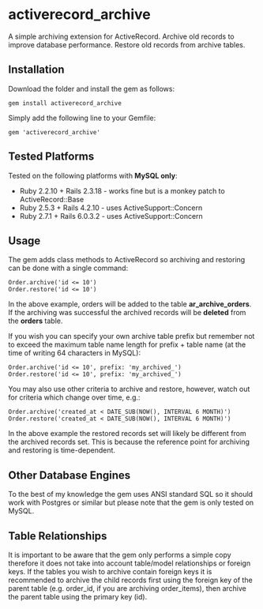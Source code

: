 # activerecord_archive
A simple archiving extension for ActiveRecord. Archive old records to improve database performance. Restore old records from archive tables.

## Installation
Download the folder and install the gem as follows:
```
gem install activerecord_archive
```
Simply add the following line to your Gemfile:
```
gem 'activerecord_archive'
```
## Tested Platforms
Tested on the following platforms with **MySQL only**:
* Ruby 2.2.10 + Rails 2.3.18 - works fine but is a monkey patch to ActiveRecord::Base
* Ruby 2.5.3 + Rails 4.2.10 - uses ActiveSupport::Concern
* Ruby 2.7.1 + Rails 6.0.3.2 - uses ActiveSupport::Concern
## Usage
The gem adds class methods to ActiveRecord so archiving and restoring can be done with a single command:
```
Order.archive('id <= 10')
Order.restore('id <= 10')
```
In the above example, orders will be added to the table **ar_archive_orders**. If the archiving was successful the archived records will be **deleted** from the **orders** table.

If you wish you can specify your own archive table prefix but remember not to exceed the maximum table name length for prefix + table name (at the time of writing 64 characters in MySQL):
```
Order.archive('id <= 10', prefix: 'my_archived_')
Order.restore('id <= 10', prefix: 'my_archived_')
```
You may also use other criteria to archive and restore, however, watch out for criteria which change over time, e.g.:
```
Order.archive('created_at < DATE_SUB(NOW(), INTERVAL 6 MONTH)')
Order.restore('created_at < DATE_SUB(NOW(), INTERVAL 6 MONTH)')
```
In the above example the restored records set will likely be different from the archived records set. This is because the reference point for archiving and restoring is time-dependent. 
## Other Database Engines
To the best of my knowledge the gem uses ANSI standard SQL so it should work with Postgres or similar but please note that the gem is only tested on MySQL.
## Table Relationships
It is important to be aware that the gem only performs a simple copy therefore it does not take into account table/model relationships or foreign keys. If the tables you wish to archive contain foreign keys it is recommended to archive the child records first using the foreign key of the parent table (e.g. order_id, if you are archiving order\_items), then archive the parent table using the primary key (id).

